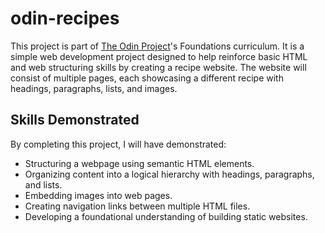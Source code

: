# odin-recipes
This project is part of [The Odin Project](https://www.theodinproject.com)'s Foundations curriculum. It is a simple web development project designed to help reinforce basic HTML and web structuring skills by creating a recipe website. The website will consist of multiple pages, each showcasing a different recipe with headings, paragraphs, lists, and images.

## Skills Demonstrated
By completing this project, I will have demonstrated:

- Structuring a webpage using semantic HTML elements.
- Organizing content into a logical hierarchy with headings, paragraphs, and lists.
- Embedding images into web pages.
- Creating navigation links between multiple HTML files.
- Developing a foundational understanding of building static websites.